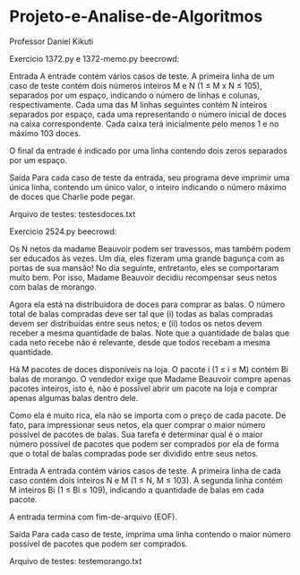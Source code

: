 # Projeto-e-Analise-de-Algoritmos
Professor Daniel Kikuti


Exercicio 1372.py e 1372-memo.py beecrowd:

Entrada
A entrade contém vários casos de teste. A primeira linha de um caso de teste contém dois números inteiros M e N (1 ≤ M x N ≤ 105), separados por um espaço, indicando o número de linhas e colunas, respectivamente. Cada uma das M linhas seguintes contém N inteiros separados por espaço, cada uma representando o número inicial de doces na caixa correspondente. Cada caixa terá inicialmente pelo menos 1 e no máximo 103 doces.

O final da entrade é indicado por uma linha contendo dois zeros separados por um espaço.

Saída
Para cada caso de teste da entrada, seu programa deve imprimir uma única linha, contendo um único valor, o inteiro indicando o número máximo de doces que Charlie pode pegar.

Arquivo de testes: testesdoces.txt

Exercicio 2524.py beecrowd:

Os N netos da madame Beauvoir podem ser travessos, mas também podem ser educados às vezes. Um dia, eles fizeram uma grande bagunça com as portas de sua mansão! No dia seguinte, entretanto, eles se comportaram muito bem. Por isso, Madame Beauvoir decidiu recompensar seus netos com balas de morango.

Agora ela está na distribuidora de doces para comprar as balas. O número total de balas compradas deve ser tal que (i) todas as balas compradas devem ser distribuídas entre seus netos; e (ii) todos os netos devem receber a mesma quantidade de balas. Note que a quantidade de balas que cada neto recebe não é relevante, desde que todos recebam a mesma quantidade.

Há M pacotes de doces disponíveis na loja. O pacote i (1 ≤ i ≤ M) contém Bi balas de morango. O vendedor exige que Madame Beauvoir compre apenas pacotes inteiros, isto é, não é possível abrir um pacote na loja e comprar apenas algumas balas dentro dele.

Como ela é muito rica, ela não se importa com o preço de cada pacote. De fato, para impressionar seus netos, ela quer comprar o maior número possível de pacotes de balas. Sua tarefa é determinar qual é o maior número possível de pacotes que podem ser comprados por ela de forma que o total de balas compradas pode ser dividido entre seus netos.

Entrada
A entrada contém vários casos de teste. A primeira linha de cada caso contém dois inteiros N e M (1 ≤ N, M ≤ 103). A segunda linha contém M inteiros Bi (1 ≤ Bi ≤ 109), indicando a quantidade de balas em cada pacote.

A entrada termina com fim-de-arquivo (EOF).

Saída
Para cada caso de teste, imprima uma linha contendo o maior número possível de pacotes que podem ser comprados.

Arquivo de testes: testemorango.txt

